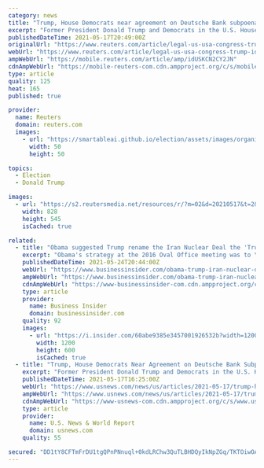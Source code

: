 ```yaml
---
category: news
title: "Trump, House Democrats near agreement on Deutsche Bank subpoenas"
excerpt: "Former President Donald Trump and Democrats in the U.S. House of Representatives said on Monday they are near an agreement to resolve disputes concerning congressional subpoenas of his financial records from Deutsche Bank AG."
publishedDateTime: 2021-05-17T20:49:00Z
originalUrl: "https://www.reuters.com/article/legal-us-usa-congress-trump-idUSKCN2CY2JN"
webUrl: "https://www.reuters.com/article/legal-us-usa-congress-trump-idUSKCN2CY2JN"
ampWebUrl: "https://mobile.reuters.com/article/amp/idUSKCN2CY2JN"
cdnAmpWebUrl: "https://mobile-reuters-com.cdn.ampproject.org/c/s/mobile.reuters.com/article/amp/idUSKCN2CY2JN"
type: article
quality: 125
heat: 165
published: true

provider:
  name: Reuters
  domain: reuters.com
  images:
    - url: "https://smartableai.github.io/election/assets/images/organizations/reuters.com-50x50.jpg"
      width: 50
      height: 50

topics:
  - Election
  - Donald Trump

images:
  - url: "https://s2.reutersmedia.net/resources/r/?m=02&d=20210517&t=2&i=1562452809&w=&fh=545px&fw=&ll=&pl=&sq=&r=LYNXNPEH4G17I"
    width: 828
    height: 545
    isCached: true

related:
  - title: "Obama suggested Trump rename the Iran Nuclear Deal the 'Trump Anti-Nuclear Deal' when they met at the White House, according to new book"
    excerpt: "Obama's strategy at the 2016 Oval Office meeting was to \"start by buttering up Trump,\" according to a copy of a forthcoming book obtained by Insider."
    publishedDateTime: 2021-05-24T20:44:00Z
    webUrl: "https://www.businessinsider.com/obama-trump-iran-nuclear-deal-white-house-meeting-dovere-book-2021-5"
    ampWebUrl: "https://www.businessinsider.com/obama-trump-iran-nuclear-deal-white-house-meeting-dovere-book-2021-5?amp"
    cdnAmpWebUrl: "https://www-businessinsider-com.cdn.ampproject.org/c/s/www.businessinsider.com/obama-trump-iran-nuclear-deal-white-house-meeting-dovere-book-2021-5?amp"
    type: article
    provider:
      name: Business Insider
      domain: businessinsider.com
    quality: 92
    images:
      - url: "https://i.insider.com/60abe9385e3457001926532b?width=1200&format=jpeg"
        width: 1200
        height: 600
        isCached: true
  - title: "Trump, House Democrats Near Agreement on Deutsche Bank Subpoenas"
    excerpt: "Former President Donald Trump and Democrats in the U.S. House of Representatives said on Monday they are near an agreement to resolve disputes concerning congressional subpoenas of his financial records from Deutsche Bank AG."
    publishedDateTime: 2021-05-17T16:25:00Z
    webUrl: "https://www.usnews.com/news/us/articles/2021-05-17/trump-house-democrats-near-agreement-on-deutsche-bank-subpoenas"
    ampWebUrl: "https://www.usnews.com/news/us/articles/2021-05-17/trump-house-democrats-near-agreement-on-deutsche-bank-subpoenas?context=amp"
    cdnAmpWebUrl: "https://www-usnews-com.cdn.ampproject.org/c/s/www.usnews.com/news/us/articles/2021-05-17/trump-house-democrats-near-agreement-on-deutsche-bank-subpoenas?context=amp"
    type: article
    provider:
      name: U.S. News & World Report
      domain: usnews.com
    quality: 55

secured: "DD1tY8CFTmFrDU1tgQPnPNnuql+0kdLRChw3QuTLBHDQyIkNpZGq/TKTOiwOA4Zw/3r/xVjZDdYRLhYr/b/uy/clZ0nYrDTPioGNeyfR7G29txjoGaPgs1hMLlgNvEqm3O1QN0HNgaW2jrfLUmJKu/08KyoC4+r2FrPBIae23RjLjX1TwuSQ4V+kuiwhLbrm2ktsZPPQVKAbkwYPxhlxZPI1PAxRfKIMpVBYE9HfwuJdDaLzDRzZMynvB1wi1vDktv2x0rXCQIZL5djXVEh6asggVO57kFtYG1J/76v5yaT3iT72an/oYsH7ZRe04dcDACRXTcg3gT/lSEU5vq1g9KCWbbGJUcxPLQNryAc9Lhc=;GmOKCEo0PZ5/sn8gCEd+uQ=="
---
```


